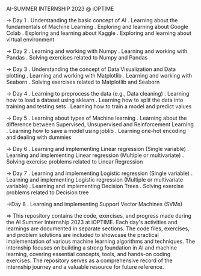 AI-SUMMER INTERNSHIP 2023 @ iOPTIME

-> Day 1 
. Understanding the basic concept of AI 
. Learning about the fundamentals of Machine Learning
. Exploring and learning about Google Colab
. Exploring and learning about Kaggle
. Exploring and learning about virtual environment

-> Day 2
. Learning and working with Numpy
. Learning and working with Pandas
. Solving exercises related to Numpy and Pandas

-> Day 3
. Understanding the concept of Data Visualization and Data plotting
. Learning and working with Matplotlib
. Learning and working with Seaborn
. Solving exercises related to Matplotlib and Seaborn

-> Day 4
. Learning to preprocess the data (e.g., Data cleaning)
. Learning how to load a dataset using sklearn
. Learning how to split the data into training and testing sets
. Learning how to train a model and predict values

-> Day 5
. Learning about types of Machine learning
. Learning about the difference between Supervised, Unsupervised and Reinforcement Learning
. Learning how to save a model using joblib
. Learning one-hot encoding and dealing with dummies

-> Day 6
. Learning and implementing Linear regression (Single variable)
. Learning and implementing Linear regression (Multiple or multivariate)
. Solving exercise problems related to Linear Regression

-> Day 7
. Learning and implementing Logistic regression (Single variable)
. Learning and implementing Logistic regression (Multiple or multivariate variable)
. Learning and implementing Decision Trees
. Solving exercise problems related to Decision tree

->Day 8
. Learning and implementing Support Vector Machines (SVMs)


=> This repository contains the code, exercises, and progress made during the AI Summer Internship 2023 at iOPTIME. Each day's activities and learnings are documented in separate sections. The code files, exercises, and problem solutions are included to showcase the practical implementation of various machine learning algorithms and techniques. The internship focuses on building a strong foundation in AI and machine learning, covering essential concepts, tools, and hands-on coding exercises. The repository serves as a comprehensive record of the internship journey and a valuable resource for future reference.
